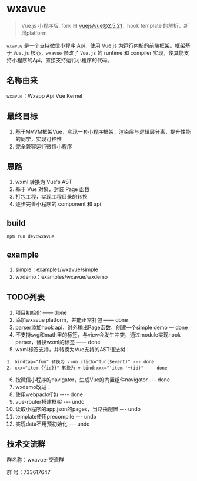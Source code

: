 


# wxavue
> Vue.js 小程序版, fork 自 [vuejs/vue@2.5.21](https://github.com/vuejs/vue)，hook template 的解析，新增platform

`wxavue` 是一个支持微信小程序 Api，使用 [Vue.js](https://vuejs.org) 为运行内核的前端框架。框架基于 `Vue.js` 核心，`wxavue` 修改了 `Vue.js` 的 runtime 和 compiler 实现，使其能支持小程序的Api，直接支持运行小程序的代码。

## 名称由来

`wxavue`：Wxapp Api Vue Kernel

## 最终目标

1. 基于MVVM框架Vue，实现一套小程序框架，渲染层与逻辑层分离，提升性能的同学，实现可控性
2. 完全兼容运行微信小程序

## 思路

1. wxml 转换为 Vue's AST
2. 基于 Vue 对象，封装 Page 函数
3. 打包工程，实现工程目录的转换
4. 逐步完善小程序的 component 和 api

## build
```shell
npm run dev:wxavue
```

## example
1. simple：examples/wxavue/simple
2. wxdemo：examples/wxavue/wxdemo

## TODO列表
1. 项目初始化  —— done
2. 添加wxavue platform，并能正常打包 —— done
3. parser添加hook api，对外输出Page函数，创建一个simple demo — done
4. 不支持svg和math里的标签，与view会发生冲突，通过module实现hook parser，替换wxml的标签 —— done
5. wxml标签支持，并转换为Vue支持的AST语法树：
  ```
  1. bindtap="fun" 转换为 v-on:click="fun($event)" --- done
  2. xxx="item-{{id}}" 转换为 v-bind:xxx="'item-'+(id)" --- done
  ```
6. 按微信小程序的navigator，生成Vue的内置组件navigator --- done
7. wxdemo改进：
  1. 使用webpack打包 ---- done
  2. vue-router搭建框架 --- undo
  3. 读取小程序的app.json的pages，当路由配置 --- undo
  4. template使用precompile --- undo
8. 实现data不用预初始化 --- undo

## 技术交流群

群名称：wxavue-交流群

群   号：733617647
